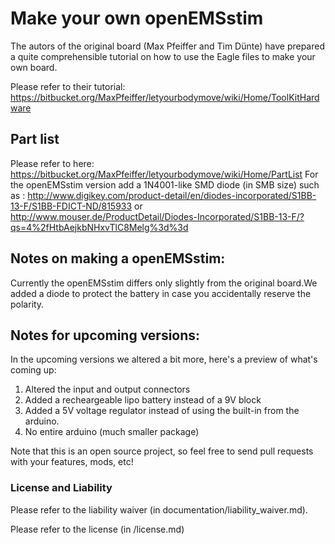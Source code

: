 # Make your own openEMSstim
The autors of the original board (Max Pfeiffer and Tim Dünte) have prepared a quite comprehensible tutorial on how to use the Eagle files to make your own board.

Please refer to their tutorial:
https://bitbucket.org/MaxPfeiffer/letyourbodymove/wiki/Home/ToolKitHardware

## Part list
Please refer to here: https://bitbucket.org/MaxPfeiffer/letyourbodymove/wiki/Home/PartList
For the openEMSstim version add a 1N4001-like SMD diode (in SMB size) such as : http://www.digikey.com/product-detail/en/diodes-incorporated/S1BB-13-F/S1BB-FDICT-ND/815933 or http://www.mouser.de/ProductDetail/Diodes-Incorporated/S1BB-13-F/?qs=4%2fHtbAejkbNHxvTlC8Melg%3d%3d

## Notes on making a openEMSstim:
Currently the openEMSstim differs only slightly from the original board.We added a diode to protect the battery in case you accidentally reserve the polarity. 

## Notes for upcoming versions:
In the upcoming versions we altered a bit more, here's a preview of what's coming up: 

1. Altered the input and output connectors
2. Added a recheargeable lipo battery instead of a 9V block
3. Added a 5V voltage regulator instead of using the built-in from the arduino.  
4. No entire arduino (much smaller package)

Note that this is an open source project, so feel free to send pull requests with your features, mods, etc! 

### License and Liability

Please refer to the liability waiver (in documentation/liability_waiver.md).

Please refer to the license (in /license.md)
